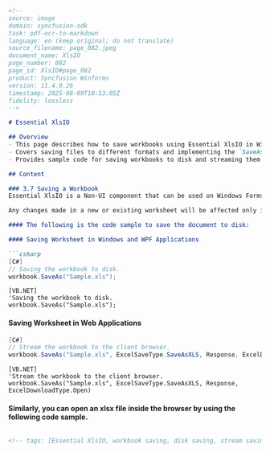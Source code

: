```markdown
<!--
source: image
domain: syncfusion-sdk
task: pdf-ocr-to-markdown
language: en (keep original; do not translate)
source_filename: page_082.jpeg
document_name: XlsIO
page_number: 082
page_id: XlsIO#page_082
product: Syncfusion Winforms
version: 11.4.0.26
timestamp: 2025-08-09T10:53:05Z
fidelity: lossless
-->

# Essential XlsIO

## Overview
- This page describes how to save workbooks using Essential XlsIO in Windows Forms, Web Forms, and WPF applications.
- Covers saving files to different formats and implementing the `SaveAs` method for disk and stream support.
- Provides sample code for saving workbooks to disk and streaming them to the client browser in both Windows (C# and VB.NET) and Web applications.

## Content

### 3.7 Saving a Workbook
Essential XlsIO is a Non-UI component that can be used on Windows Forms, Web Forms, and WPF applications.

Any changes made in a new or existing worksheet will be affected only if the workbook is saved to a disk or a stream. XlsIO supports saving files to different formats in stream and disk by using the `SaveAs` method of `IWorkbook`. The workbook can be saved to stream/disk/response. The only code that is specific for the usage of XlsIO in a Windows Forms application and WPF application is the saving of the spreadsheet to disk, and for Web Forms applications, it is the streaming of the spreadsheet to the client browser.

#### The following is the code sample to save the document to disk:

#### Saving Worksheet in Windows and WPF Applications

```csharp
[C#]
// Saving the workbook to disk.
workbook.SaveAs("Sample.xls");
```

```vbnet
[VB.NET]
'Saving the workbook to disk.
workbook.SaveAs("Sample.xls");
```

#### Saving Worksheet in Web Applications

```csharp
[C#]
// Stream the workbook to the client browser.
workbook.SaveAs("Sample.xls", ExcelSaveType.SaveAsXLS, Response, ExcelDownloadType.Open);
```

```vbnet
[VB.NET]
'Stream the workbook to the client browser.
workbook.SaveAs("Sample.xls", ExcelSaveType.SaveAsXLS, Response, ExcelDownloadType.Open)
```

#### Similarly, you can open an xlsx file inside the browser by using the following code sample.
```markdown

<!-- tags: [Essential XlsIO, workbook saving, disk saving, stream saving, Windows Forms, WPF, Web Applications, C#, VB.NET] keywords: [Essential XlsIO, SaveAs, IWorkbook, Windows Forms, WPF, Web Applications, workbook, stream, disk, ExcelSaveType, ExcelDownloadType, Sample.xls, C#, VB.NET, xlsx file, browser] -->
```